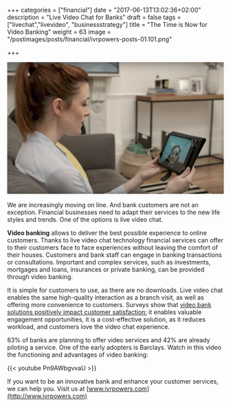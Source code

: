 +++
categories = ["financial"]
date = "2017-06-13T13:02:36+02:00"
description = "Live Video Chat for Banks"
draft = false
tags = ["livechat","livevideo", "businessstrategy"]
title = "The Time is Now for Video Banking"
weight = 63
image = "/postimages/posts/financial/ivrpowers-posts-01.101.png"

+++

![Customer on live chat](/postimages/posts/financial/ivrpowers-posts-01.101.png)

We are increasingly moving on line. And bank customers are not an exception. Financial businesses need to adapt their services to the new life styles and trends. One of the options is live video chat.

**Video banking** allows to deliver the best possible experience to online customers. Thanks to live video chat technology financial services can offer to their customers face to face experiences without leaving the comfort of their houses. Customers and bank staff can engage in banking transactions or consultations. Important and complex services, such as investments, mortgages and loans, insurances or private banking, can be provided through video banking.

It is simple for customers to use, as there are no downloads. Live video chat enables the same high-quality interaction as a branch visit, as well as offering more convenience to customers. Surveys show that [video bank solutions positively impact customer satisfaction:](http://www.e-idsolutions.com/wp-content/uploads/2016/10/Efma_Vidyo_Video_Banking_ReportR.pdf) it enables valuable engagement opportunities, it is a cost-effective solution, as it reduces workload, and customers love the video chat experience. 

83% of banks are planning to offer video services and 42% are already piloting a service. One of the early adopters is Barclays. Watch in this video the functioning and advantages of video banking:


{{< youtube Pn9AWbgvvaU >}}


If you want to be an innovative bank and enhance your customer services, we can help you. Visit us at [www.ivrpowers.com](http://www.ivrpowers.com)


